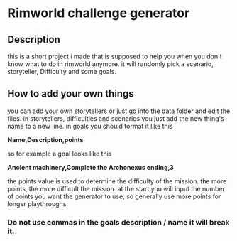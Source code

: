 # Rimworld challenge generator
## Description
this is a short project i made that is supposed to help you when you don't know what to do in rimworld anymore. it will randomly pick a scenario, storyteller, Difficulty and some goals. 
## How to add your own things
you can add your own storytellers or just go into the data folder and edit the files. 
in storytellers, difficulties and scenarios you just add the new thing's name to a new line. in goals you should format it like this

**Name,Description,points**

so for example a goal looks like this

**Ancient machinery,Complete the Archonexus ending,3**

the points value is used to determine the difficulty of the mission. the more points, the more difficult the mission. at the start you will input the number of points you want the generator to use, so generally use more points for longer playthroughs

### Do not use commas in the goals description / name it will break it.
